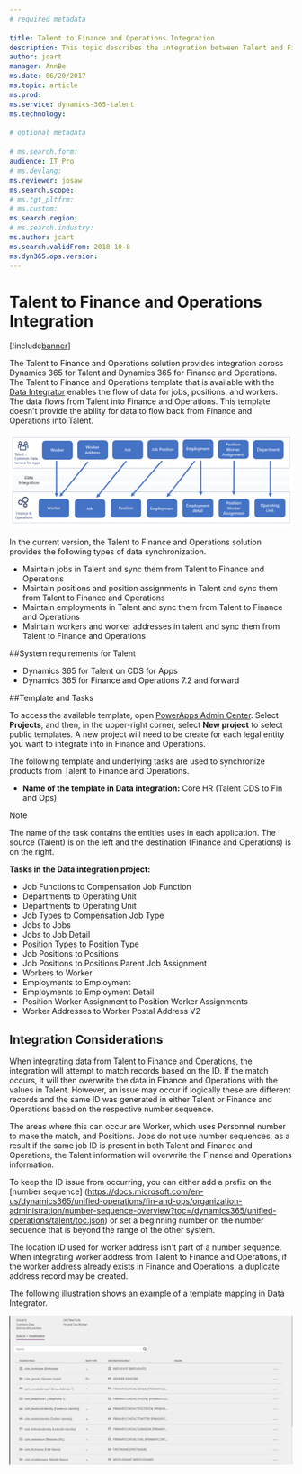 ```yaml
---
# required metadata

title: Talent to Finance and Operations Integration
description: This topic describes the integration between Talent and Finance and Operations. 
author: jcart
manager: AnnBe
ms.date: 06/20/2017
ms.topic: article
ms.prod: 
ms.service: dynamics-365-talent
ms.technology: 

# optional metadata

# ms.search.form:  
audience: IT Pro
# ms.devlang: 
ms.reviewer: josaw
ms.search.scope:  
# ms.tgt_pltfrm: 
# ms.custom: 
ms.search.region: 
# ms.search.industry: 
ms.author: jcart
ms.search.validFrom: 2018-10-8
ms.dyn365.ops.version: 
---
```


# Talent to Finance and Operations Integration

[!include[banner](../includes/banner.md)]

The Talent to Finance and Operations solution provides integration across Dynamics 365 for Talent and Dynamics 365 for Finance and Operations.
The Talent to Finance and Operations template that is available with the [Data Integrator](https://docs.microsoft.com/en-us/powerapps/administrator/data-integrator) enables the flow of data for jobs, positions,
and workers. The data flows from Talent into Finance and Operations. This template doesn't provide the ability for data to flow back from Finance
and Operations into Talent. 

![Talent to Finance and Operations Integration Flow](./media/TalentFinOpsFlow.png)

In the current version, the Talent to Finance and Operations solution provides the following types of data synchronization. 

* Maintain jobs in Talent and sync them from Talent to Finance and Operations
* Maintain positions and position assignments in Talent and sync them from Talent to Finance and Operations
* Maintain employments in Talent and sync them from Talent to Finance and Operations
* Maintain workers and worker addresses in talent and sync them from Talent to Finance and Operations

##System requirements for Talent
* Dynamics 365 for Talent on CDS for Apps
* Dynamics 365 for Finance and Operations 7.2 and forward

##Template and Tasks

To access the available template, open [PowerApps Admin Center](https://admin.powerapps.com/). 
Select **Projects**, and then, in the upper-right corner, select **New project** to select public templates. A new project will need to be create
for each legal entity you want to integrate into in Finance and Operations.

The following template and underlying tasks are used to synchronize products from Talent to Finance and Operations.

- **Name of the template in Data integration:** Core HR (Talent CDS to Fin and Ops)

 > [!NOTE]
> The name of the task contains the entities uses in each application. The source (Talent) is on the left and the destination
(Finance and Operations) is on the right.

**Tasks in the Data integration project:** 
* Job Functions to Compensation Job Function
* Departments to Operating Unit
* Departments to Operating Unit
* Job Types to Compensation Job Type
* Jobs to Jobs
* Jobs to Job Detail
* Position Types to Position Type
* Job Positions to Positions
* Job Positions to Positions Parent Job Assignment
* Workers to Worker
* Employments to Employment
* Employments to Employment Detail
* Position Worker Assignment to Position Worker Assignments
* Worker Addresses to Worker Postal Address V2

## Integration Considerations
When integrating data from Talent to Finance and Operations, the integration will attempt to match records based on the ID. If the match
occurs, it will then overwrite the data in Finance and Operations with the values in Talent. However, an issue may occur if logically
these are different records and the same ID was generated in either Talent or Finance and Operations based on the respective number sequence.

The areas where this can occur are Worker, which uses Personnel number to make the match, and Positions. Jobs do not use number sequences, as a result
if the same job ID is present in both Talent and Finance and Operations, the Talent information will overwrite the Finance and Operations
information. 

To keep the ID issue from occurring, you can either add a prefix on the [number sequence] (https://docs.microsoft.com/en-us/dynamics365/unified-operations/fin-and-ops/organization-administration/number-sequence-overview?toc=/dynamics365/unified-operations/talent/toc.json)
or set a beginning number on the number sequence that is beyond the range of the other system. 

The location ID used for worker address isn't part of a number sequence. When integrating worker address from Talent to Finance and Operations, if the worker address already exists in Finance and Operations, 
a duplicate address record may be created. 

The following illustration shows an example of a template mapping in Data Integrator. 

![Template Mapping](./media/IntegrationMapping.png)




